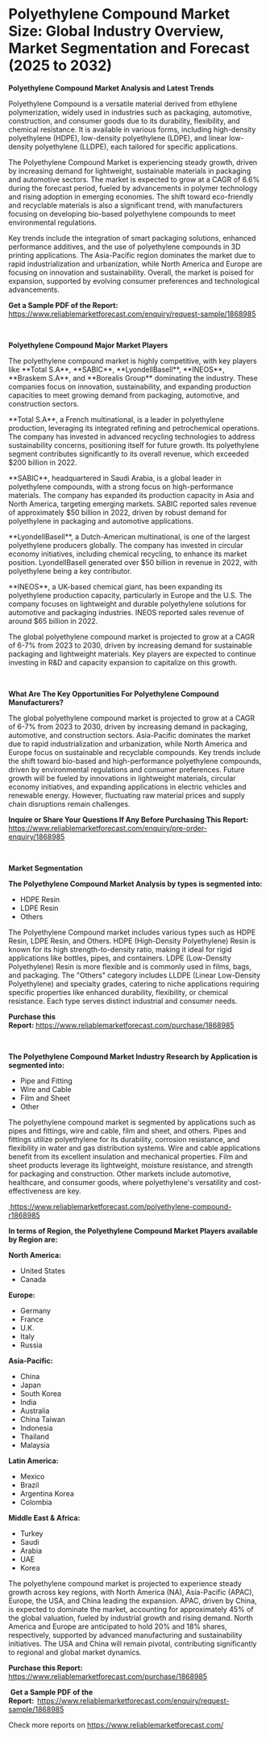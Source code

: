 <p><h1>Polyethylene Compound Market Size: Global Industry Overview, Market Segmentation and Forecast (2025 to 2032)</h1></p><p><strong>Polyethylene Compound Market Analysis and Latest Trends</strong></p>
<p><p>Polyethylene Compound is a versatile material derived from ethylene polymerization, widely used in industries such as packaging, automotive, construction, and consumer goods due to its durability, flexibility, and chemical resistance. It is available in various forms, including high-density polyethylene (HDPE), low-density polyethylene (LDPE), and linear low-density polyethylene (LLDPE), each tailored for specific applications.</p><p>The Polyethylene Compound Market is experiencing steady growth, driven by increasing demand for lightweight, sustainable materials in packaging and automotive sectors. The market is expected to grow at a CAGR of 6.6% during the forecast period, fueled by advancements in polymer technology and rising adoption in emerging economies. The shift toward eco-friendly and recyclable materials is also a significant trend, with manufacturers focusing on developing bio-based polyethylene compounds to meet environmental regulations.</p><p>Key trends include the integration of smart packaging solutions, enhanced performance additives, and the use of polyethylene compounds in 3D printing applications. The Asia-Pacific region dominates the market due to rapid industrialization and urbanization, while North America and Europe are focusing on innovation and sustainability. Overall, the market is poised for expansion, supported by evolving consumer preferences and technological advancements.</p></p>
<p><strong>Get a Sample PDF of the Report:&nbsp;</strong> <a href="https://www.reliablemarketforecast.com/enquiry/request-sample/1868985?utm_campaign=2144&utm_medium=2&utm_source=Github&utm_content=ia&utm_term=25012025&utm_id=polyethylene-compound">https://www.reliablemarketforecast.com/enquiry/request-sample/1868985</a></p>
<p>&nbsp;</p>
<p><strong>Polyethylene Compound Major Market Players</strong></p>
<p><p>The polyethylene compound market is highly competitive, with key players like **Total S.A**, **SABIC**, **LyondellBasell**, **INEOS**, **Braskem S.A**, and **Borealis Group** dominating the industry. These companies focus on innovation, sustainability, and expanding production capacities to meet growing demand from packaging, automotive, and construction sectors.</p><p>**Total S.A**, a French multinational, is a leader in polyethylene production, leveraging its integrated refining and petrochemical operations. The company has invested in advanced recycling technologies to address sustainability concerns, positioning itself for future growth. Its polyethylene segment contributes significantly to its overall revenue, which exceeded $200 billion in 2022.</p><p>**SABIC**, headquartered in Saudi Arabia, is a global leader in polyethylene compounds, with a strong focus on high-performance materials. The company has expanded its production capacity in Asia and North America, targeting emerging markets. SABIC reported sales revenue of approximately $50 billion in 2022, driven by robust demand for polyethylene in packaging and automotive applications.</p><p>**LyondellBasell**, a Dutch-American multinational, is one of the largest polyethylene producers globally. The company has invested in circular economy initiatives, including chemical recycling, to enhance its market position. LyondellBasell generated over $50 billion in revenue in 2022, with polyethylene being a key contributor.</p><p>**INEOS**, a UK-based chemical giant, has been expanding its polyethylene production capacity, particularly in Europe and the U.S. The company focuses on lightweight and durable polyethylene solutions for automotive and packaging industries. INEOS reported sales revenue of around $65 billion in 2022.</p><p>The global polyethylene compound market is projected to grow at a CAGR of 6-7% from 2023 to 2030, driven by increasing demand for sustainable packaging and lightweight materials. Key players are expected to continue investing in R&D and capacity expansion to capitalize on this growth.</p></p>
<p>&nbsp;</p>
<p><strong>What Are The Key Opportunities For Polyethylene Compound Manufacturers?</strong></p>
<p><p>The global polyethylene compound market is projected to grow at a CAGR of 6-7% from 2023 to 2030, driven by increasing demand in packaging, automotive, and construction sectors. Asia-Pacific dominates the market due to rapid industrialization and urbanization, while North America and Europe focus on sustainable and recyclable compounds. Key trends include the shift toward bio-based and high-performance polyethylene compounds, driven by environmental regulations and consumer preferences. Future growth will be fueled by innovations in lightweight materials, circular economy initiatives, and expanding applications in electric vehicles and renewable energy. However, fluctuating raw material prices and supply chain disruptions remain challenges.</p></p>
<p><strong>Inquire or Share Your Questions If Any Before Purchasing This Report:</strong> <a href="https://www.reliablemarketforecast.com/enquiry/pre-order-enquiry/1868985?utm_campaign=2144&utm_medium=2&utm_source=Github&utm_content=ia&utm_term=25012025&utm_id=polyethylene-compound">https://www.reliablemarketforecast.com/enquiry/pre-order-enquiry/1868985</a></p>
<p>&nbsp;</p>
<p><strong>Market Segmentation</strong></p>
<p><strong>The Polyethylene Compound Market Analysis by types is segmented into:</strong></p>
<p><ul><li>HDPE Resin</li><li>LDPE Resin</li><li>Others </li></ul></p>
<p><p>The Polyethylene Compound market includes various types such as HDPE Resin, LDPE Resin, and Others. HDPE (High-Density Polyethylene) Resin is known for its high strength-to-density ratio, making it ideal for rigid applications like bottles, pipes, and containers. LDPE (Low-Density Polyethylene) Resin is more flexible and is commonly used in films, bags, and packaging. The "Others" category includes LLDPE (Linear Low-Density Polyethylene) and specialty grades, catering to niche applications requiring specific properties like enhanced durability, flexibility, or chemical resistance. Each type serves distinct industrial and consumer needs.</p></p>
<p><strong>Purchase this Report:&nbsp;</strong><a href="https://www.reliablemarketforecast.com/purchase/1868985?utm_campaign=2144&utm_medium=2&utm_source=Github&utm_content=ia&utm_term=25012025&utm_id=polyethylene-compound">https://www.reliablemarketforecast.com/purchase/1868985</a></p>
<p>&nbsp;</p>
<p><strong>The Polyethylene Compound Market Industry Research by Application is segmented into:</strong></p>
<p><ul><li>Pipe and Fitting</li><li>Wire and Cable</li><li>Film and Sheet</li><li>Other</li></ul></p>
<p><p>The polyethylene compound market is segmented by applications such as pipes and fittings, wire and cable, film and sheet, and others. Pipes and fittings utilize polyethylene for its durability, corrosion resistance, and flexibility in water and gas distribution systems. Wire and cable applications benefit from its excellent insulation and mechanical properties. Film and sheet products leverage its lightweight, moisture resistance, and strength for packaging and construction. Other markets include automotive, healthcare, and consumer goods, where polyethylene's versatility and cost-effectiveness are key.</p></p>
<p><a href="https://www.reliablemarketforecast.com/polyethylene-compound-r1868985?utm_campaign=2144&utm_medium=2&utm_source=Github&utm_content=ia&utm_term=25012025&utm_id=polyethylene-compound">&nbsp;https://www.reliablemarketforecast.com/polyethylene-compound-r1868985</a></p>
<p><strong>In terms of Region, the Polyethylene Compound Market Players available by Region are:</strong></p>
<p>
    <p> <strong> North America: </strong>
        <ul>
            <li>United States</li>
            <li>Canada</li>
        </ul>
        </p> 
    <p> <strong> Europe: </strong>
        <ul>
            <li>Germany</li>
            <li>France</li>
            <li>U.K.</li>
            <li>Italy</li>
            <li>Russia</li>
        </ul>
        </p> 
    <p> <strong> Asia-Pacific: </strong>
        <ul>
            <li>China</li>
            <li>Japan</li>
            <li>South Korea</li>
            <li>India</li>
            <li>Australia</li>
            <li>China Taiwan</li>
            <li>Indonesia</li>
            <li>Thailand</li>
            <li>Malaysia</li>
        </ul>
        </p> 
    <p> <strong> Latin America: </strong>
        <ul>
            <li>Mexico</li>
            <li>Brazil</li>
            <li>Argentina Korea</li>
            <li>Colombia</li>
        </ul>
        </p> 
    <p> <strong> Middle East & Africa: </strong>
        <ul>
            <li>Turkey</li>
            <li>Saudi</li>
            <li>Arabia</li>
            <li>UAE</li>
            <li>Korea</li>
        </ul>
    </p>
    </p>
<p><p>The polyethylene compound market is projected to experience steady growth across key regions, with North America (NA), Asia-Pacific (APAC), Europe, the USA, and China leading the expansion. APAC, driven by China, is expected to dominate the market, accounting for approximately 45% of the global valuation, fueled by industrial growth and rising demand. North America and Europe are anticipated to hold 20% and 18% shares, respectively, supported by advanced manufacturing and sustainability initiatives. The USA and China will remain pivotal, contributing significantly to regional and global market dynamics.</p></p>
<p><strong>Purchase this Report: </strong><a href="https://www.reliablemarketforecast.com/purchase/1868985?utm_campaign=2144&utm_medium=2&utm_source=Github&utm_content=ia&utm_term=25012025&utm_id=polyethylene-compound">https://www.reliablemarketforecast.com/purchase/1868985</a></p>
<p>&nbsp;<strong>Get a Sample PDF of the Report:&nbsp;&nbsp;</strong><a href="https://www.reliablemarketforecast.com/enquiry/request-sample/1868985?utm_campaign=2144&utm_medium=2&utm_source=Github&utm_content=ia&utm_term=25012025&utm_id=polyethylene-compound">https://www.reliablemarketforecast.com/enquiry/request-sample/1868985</a></p>
<p><strong></strong></p>
<p>Check more reports on <a href="https://www.reliablemarketforecast.com/?utm_campaign=2144&utm_medium=2&utm_source=Github&utm_content=ia&utm_term=25012025&utm_id=polyethylene-compound">https://www.reliablemarketforecast.com/</a></p>